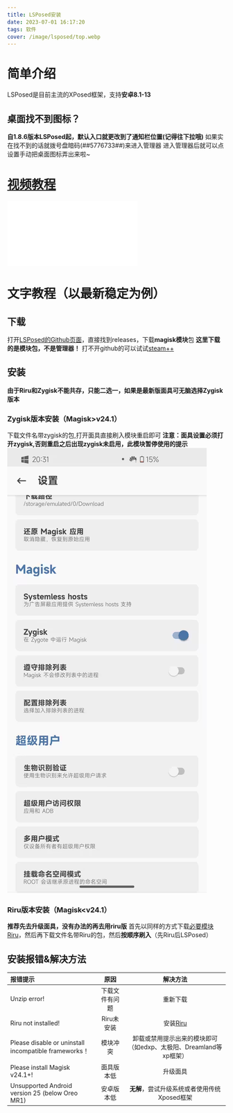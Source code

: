 ```yaml
---
title: LSPosed安装
date: 2023-07-01 16:17:20
tags: 软件
cover: /image/lsposed/top.webp
---
```

# 简单介绍
LSPosed是目前主流的XPosed框架，支持**安卓8.1-13**

## **桌面找不到图标？**
**自1.8.6版本LSPosed起，默认入口就更改到了通知栏位置(记得往下拉哦)**
如果实在找不到的话就拨号盘暗码(*#*#5776733#*#*)来进入管理器
进入管理器后就可以点设置手动把桌面图标弄出来啦~

# [视频教程](https://www.bilibili.com/video/BV13B4y1x7rh)
<iframe src="//player.bilibili.com/player.html?aid=685579245&bvid=BV1dU4y1S7AY&cid=763587977&page=1" scrolling="no" border="0" frameborder="no" framespacing="0" allowfullscreen="true"> </iframe>

# 文字教程（以最新稳定为例）
## 下载
打开[LSPosed的Github页面](https://github.com/LSPosed/LSPosed/)，直接找到releases，下载**magisk模块**包
**这里下载的是模块包，不是管理器！**
打不开github的可以试试[steam++](https://steampp.net)
## 安装
**由于Riru和Zygisk不能共存，只能二选一，如果是最新版面具可无脑选择Zygisk版本**
### Zygisk版本安装（Magisk>v24.1）
下载文件名带zygisk的包,打开面具直接刷入模块重启即可
**注意：面具设置必须打开zygisk,否则重启之后出现zygisk未启用，此模块暂停使用的提示**
![面具设置](/image/lsposed/1.jpg)

### Riru版本安装（Magisk<v24.1）
**推荐先去升级面具，没有办法的再去用riru版**
首先以同样的方式下载[必要模块Riru](https://github.com/RikkaApps/Riru/)，然后再下载文件名带Riru的包，然后**按顺序刷入**（先Riru后LSPosed）

## 安装报错&解决方法

|报错提示|原因|解决方法|
|:---|:---:|:---:|
|Unzip error!|下载文件有问题|重新下载|
|Riru not installed!|Riru未安装|安装[Riru](https://github.com/RikkaApps/Riru/)|
|Please disable or uninstall incompatible frameworks！|模块冲突|卸载或禁用提示出来的模块即可（如edxp、太极阳、Dreamland等xp框架）|
|Please install Magisk v24.1+!|面具版本低|升级面具|
|Unsupported Android version 25 (below Oreo MR1)|安卓版本低|**无解**，尝试升级系统或者使用传统Xposed框架|
